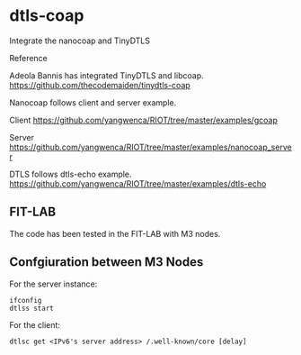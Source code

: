 # dtls-coap

Integrate the nanocoap and TinyDTLS


Reference

Adeola Bannis has integrated TinyDTLS and libcoap.
https://github.com/thecodemaiden/tinydtls-coap

Nanocoap follows client and server example.

Client
https://github.com/yangwenca/RIOT/tree/master/examples/gcoap

Server
https://github.com/yangwenca/RIOT/tree/master/examples/nanocoap_server

DTLS follows dtls-echo example.
https://github.com/yangwenca/RIOT/tree/master/examples/dtls-echo


## FIT-LAB

The code has been tested in the FIT-LAB with M3 nodes.


## Confgiuration between M3 Nodes


For the server instance:

    ifconfig
    dtlss start
    
For the client:

    dtlsc get <IPv6's server address> /.well-known/core [delay]
    
    